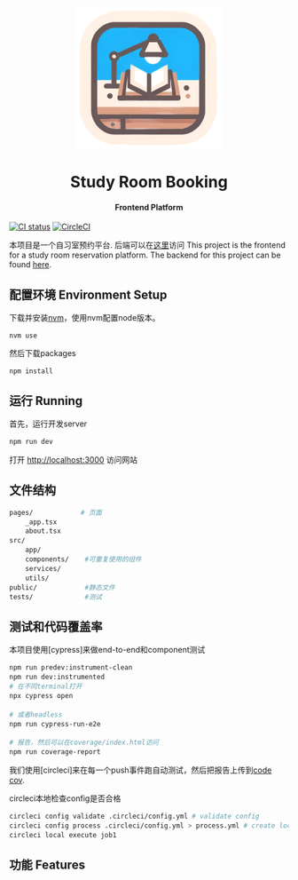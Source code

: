 
<p align="center">
  <img src="./public/studyroombook_logo_resized.png" height="256">
  <h1 align="center">Study Room Booking</h1>
  <h4 align="center"> Frontend Platform</h4>
<p align="center"> 


[![CI status][ci-badge]][ci-workflow] [![CircleCI](https://dl.circleci.com/status-badge/img/circleci/7dpnncKR8JfqpAGWYihiTE/LKGqWG9ChBCoaPCagWYsHk/tree/main.svg?style=shield)](https://dl.circleci.com/status-badge/redirect/circleci/7dpnncKR8JfqpAGWYihiTE/LKGqWG9ChBCoaPCagWYsHk/tree/main)

[ci-badge]: https://github.com/StudyRoomBooking/studyroombook-frontend/actions/workflows/deploy.yml/badge.svg
[ci-workflow]: https://github.com/StudyRoomBooking/studyroombook-frontend/actions/workflows/deploy.yml

本项目是一个自习室预约平台. 后端可以在[这里]()访问 This project is the frontend for a study room reservation platform. The backend for this project can be found [here]().

## 配置环境 Environment Setup
下载并安装[nvm](https://github.com/nvm-sh/nvm)，使用nvm配置node版本。
```shell
nvm use
```

然后下载packages
```shell
npm install
```

## 运行 Running
首先，运行开发server
```bash
npm run dev
```

打开 [http://localhost:3000](http://localhost:3000) 访问网站

## 文件结构
```sh
pages/            # 页面
    _app.tsx
    about.tsx
src/
    app/
    components/    #可重复使用的组件
    services/
    utils/
public/            #静态文件
tests/             #测试
```

## 测试和代码覆盖率
本项目使用[cypress]来做end-to-end和component测试
```sh
npm run predev:instrument-clean
npm run dev:instrumented
# 在不同terminal打开
npx cypress open

# 或者headless
npm run cypress-run-e2e

# 报告，然后可以在coverage/index.html访问
npm run coverage-report
```

我们使用[circleci]来在每一个push事件跑自动测试，然后把报告上传到[code cov](). 



circleci本地检查config是否合格
```sh
circleci config validate .circleci/config.yml # validate config
circleci config process .circleci/config.yml > process.yml # create local
circleci local execute job1
```

## 功能 Features 



